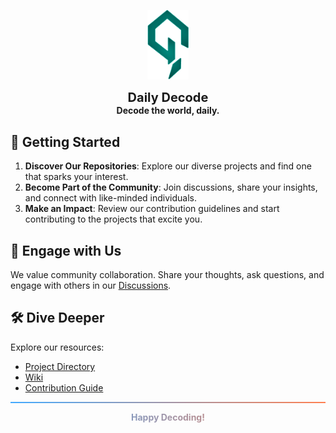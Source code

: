 <p align="center">
  <img src="../images/logo_without_bg.png" alt="Daily Decode Logo" width="66">
</p>

<p align="center">
  <span style="font-size:20px;font-weight:400;"> 
    <strong>Daily Decode</strong>
  </span><br/>
  <strong>Decode the world, daily.</strong>
</p>


## 🚀 Getting Started

1. **Discover Our Repositories**: Explore our diverse projects and find one that sparks your interest.
2. **Become Part of the Community**: Join discussions, share your insights, and connect with like-minded individuals.
3. **Make an Impact**: Review our contribution guidelines and start contributing to the projects that excite you.

## 💬 Engage with Us

We value community collaboration. Share your thoughts, ask questions, and engage with others in our [Discussions](https://github.com/Daily-Decode/.github/discussions).

## 🛠️ Dive Deeper

Explore our resources:
- [Project Directory](https://github.com/orgs/Daily-Decode/repositories)
- [Wiki](https://github.com/Daily-Decode/.github/wiki)
- [Contribution Guide](../CONTRIBUTING.md)

<hr style="border: none; height: 2px; background: linear-gradient(to right, #42aaff, #ff7f50);">

<p align="center" style="background: linear-gradient(to right, #42aaff, #ff7f50); -webkit-background-clip: text; color: transparent;">
  <strong>Happy Decoding!</strong>
</p>
